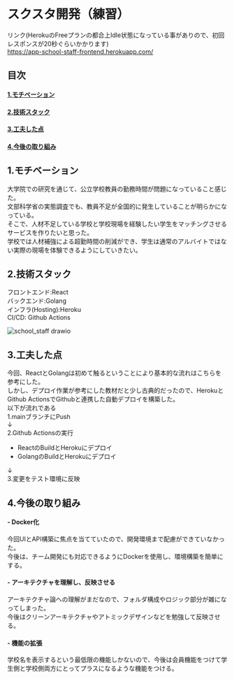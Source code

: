 # スクスタ開発（練習）
リンク(HerokuのFreeプランの都合上Idle状態になっている事がありので、初回レスポンスが20秒ぐらいかかります)  
https://app-school-staff-frontend.herokuapp.com/  

## 目次
#### [1.モチベーション](#1モチベーション-1)
#### [2.技術スタック](#2技術スタック-1)
#### [3.工夫した点](#3工夫した点-1)
#### [4.今後の取り組み](#4今後の取り組み-1)  

## 1.モチベーション
大学院での研究を通じて、公立学校教員の勤務時間が問題になっていること感じた。  
文部科学省の実態調査でも、教員不足が全国的に発生していることが明らかになっている。  
そこで、人材不足している学校と学校現場を経験したい学生をマッチングさせるサービスを作りたいと思った。  
学校では人材補強による超勤時間の削減ができ、学生は通常のアルバイトではない実際の現場を体験できるようにしていきたい。  　　
## 2.技術スタック
フロントエンド:React  
バックエンド:Golang  
インフラ(Hosting):Heroku  
CI/CD: Github Actions  

![school_staff drawio](https://user-images.githubusercontent.com/40897913/153696491-4612684b-5b2f-4212-acc0-f3fde2c59601.png)


## 3.工夫した点
今回、ReactとGolangは初めて触るということにより基本的な流れはこちらを参考にした。  
しかし、デプロイ作業が参考にした教材だと少し古典的だったので、HerokuとGithub ActionsでGithubと連携した自動デプロイを構築した。  
以下が流れである  
1.mainブランチにPush  
↓  
2.Github Actionsの実行  
- ReactのBuildとHerokuにデプロイ  
- GolangのBuildとHerokuにデプロイ 
 
↓  
3.変更をテスト環境に反映   

## 4.今後の取り組み  
#### - Docker化  
今回UIとAPI構築に焦点を当てていたので、開発環境まで配慮ができていなかった。  
今後は、チーム開発にも対応できるようにDockerを使用し、環境構築を簡単にする。  
#### - アーキテクチャを理解し、反映させる  
アーキテクチャ論への理解がまだなので、フォルダ構成やロジック部分が雑になってしまった。  
今後はクリーンアーキテクチャやアトミックデザインなどを勉強して反映させる。  
#### - 機能の拡張  
学校名を表示するという最低限の機能しかないので、今後は会員機能をつけて学生側と学校側両方にとってプラスになるような機能をつける。  
